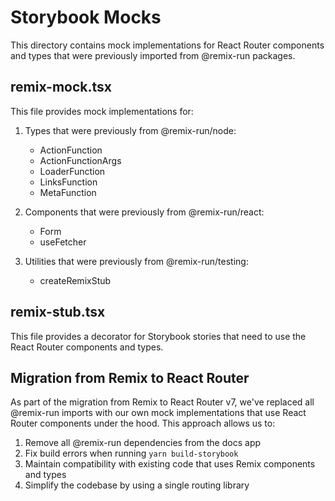 # Storybook Mocks

This directory contains mock implementations for React Router components and types that were previously imported from @remix-run packages.

## remix-mock.tsx

This file provides mock implementations for:

1. Types that were previously from @remix-run/node:
   - ActionFunction
   - ActionFunctionArgs
   - LoaderFunction
   - LinksFunction
   - MetaFunction

2. Components that were previously from @remix-run/react:
   - Form
   - useFetcher

3. Utilities that were previously from @remix-run/testing:
   - createRemixStub

## remix-stub.tsx

This file provides a decorator for Storybook stories that need to use the React Router components and types.

## Migration from Remix to React Router

As part of the migration from Remix to React Router v7, we've replaced all @remix-run imports with our own mock implementations that use React Router components under the hood. This approach allows us to:

1. Remove all @remix-run dependencies from the docs app
2. Fix build errors when running `yarn build-storybook`
3. Maintain compatibility with existing code that uses Remix components and types
4. Simplify the codebase by using a single routing library